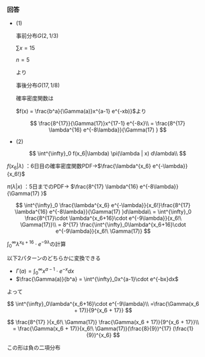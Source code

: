 ### 回答

- (1)
    
    事前分布$G(2,1/3)$
    
    $\sum x = 15$
    
    $n =5$
    
    より
    
    事後分布$G(17, 1/8)$
    
    確率密度関数は
    
    $f(x) = \frac{b^a}{\Gamma(a)}x^{a-1} e^{-xb)}$より
    
    $$
    \frac{8^{17}}{\Gamma(17)}x^{17-1} e^{-8x}\\
    = \frac{8^{17} \lambda^{16} e^{-8\lambda}}{\Gamma(17) }
    $$
    
- (2)
    
    $$
    \int^{\infty}_0 f(x_6|\lambda) \pi(\lambda | x) d\lambda\\
    $$
    

$f(x_6|\lambda)$ ：6日目の確率密度関数PDF→$\frac{\lambda^{x_6} e^{-\lambda}}{x_6!}$

$\pi(\lambda | x)$ ：5日までのPDF→ $\frac{8^{17} \lambda^{16} e^{-8\lambda}}{\Gamma(17) }$

$$
\int^{\infty}_0  \frac{\lambda^{x_6} e^{-\lambda}}{x_6!}\frac{8^{17} \lambda^{16} e^{-8\lambda}}{\Gamma(17) }d\lambda\\
= \int^{\infty}_0 \frac{8^{17}\cdot \lambda^{x_6+16}\cdot  e^{-9\lambda}}{x_6!\ \Gamma(17)}\\
= 8^{17} \frac{\int^{\infty}_0\lambda^{x_6+16}\cdot  e^{-9\lambda}}{x_6!\ \Gamma(17)}
$$

$\int^{\infty}_0\lambda^{x_6+16}\cdot  e^{-9\lambda}$の計算

以下2パターンのどちらかに変換できる

- $\Gamma(a) = \int^{\infty}_0x^{a-1}\cdot  e^{-x}dx$
- $\frac{\Gamma(a)}{b^a} = \int^{\infty}_0x^{a-1}\cdot  e^{-bx}dx$

よって

$$
\int^{\infty}_0\lambda^{x_6+16}\cdot  e^{-9\lambda}\\
=\frac{\Gamma(x_6 + 17)}{9^{x_6 + 17}}
$$

$$
\frac{8^{17} }{x_6!\ \Gamma(17)} \frac{\Gamma(x_6 + 17)}{9^{x_6 + 17}}\\
= \frac{\Gamma(x_6 + 17)}{x_6!\ \Gamma(17)}(\frac{8}{9})^{17} (\frac{1}{9})^{x_6}
$$

この形は負の二項分布